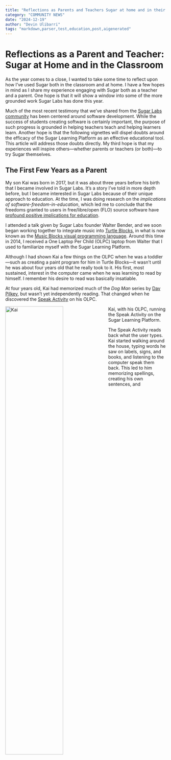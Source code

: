 ```yaml
---
title: "Reflections as Parents and Teachers Sugar at home and in their classroom"
category: "COMMUNITY NEWS"
date: "2024-12-19"
author: "Devin Ulibarri"
tags: "markdown,parser,test,education,post,aigenerated"
---
```


# Reflections as a Parent and Teacher: Sugar at Home and in the Classroom

As the year comes to a close, I wanted to take some time to reflect upon how I’ve used Sugar both in the classroom and at home. I have a few hopes in mind as I share my experience engaging with Sugar both as a teacher and a parent. One hope is that it will show a window into some of the more grounded work Sugar Labs has done this year.

Much of the most recent testimony that we’ve shared from the [Sugar Labs community](/@sugarlabs) has been centered around software development. While the success of students creating software is certainly important, the purpose of such progress is grounded in helping teachers teach and helping learners learn. Another hope is that the following vignettes will dispel doubts around the efficacy of the Sugar Learning Platform as an effective educational tool. This article will address those doubts directly. My third hope is that my experiences will inspire others—whether parents or teachers (or both)—to try Sugar themselves.

## The First Few Years as a Parent

My son Kai was born in 2017, but it was about three years before his birth that I became involved in Sugar Labs. It’s a story I’ve told in more depth before, but I became interested in Sugar Labs because of their unique approach to education. At the time, I was doing research on the _implications of software-freedom-in-education_, which led me to conclude that the freedoms granted to users in free/libre/open (FLO) source software have [profound positive implications for education](https://wiki.sugarlabs.org/go/File:Education-needs-free-software.pdf). 

I attended a talk given by Sugar Labs founder Walter Bender, and we soon began working together to integrate music into [Turtle Blocks](http://activities.sugarlabs.org/en-US/sugar/addon/4027), in what is now known as the [Music Blocks visual programming language](https://www.sugarlabs.org/music-blocks/). Around this time in 2014, I received a One Laptop Per Child (OLPC) laptop from Walter that I used to familiarize myself with the Sugar Learning Platform.

Although I had shown Kai a few things on the OLPC when he was a toddler—such as creating a paint program for him in Turtle Blocks—it wasn’t until he was about four years old that he really took to it. His first, most sustained, interest in the computer came when he was learning to read by himself. I remember his desire to read was basically insatiable.

At four years old, Kai had memorized much of the _Dog Man_ series by [Dav Pilkey](https://en.m.wikipedia.org/wiki/Dav_Pilkey), but wasn’t yet independently reading. That changed when he discovered the [Speak Activity](http://activities.sugarlabs.org/en-US/sugar/addon/4038) on his OLPC.

<img src="/assets/stories/student1.jpg" alt="Kai" class="img-fluid" width="60%" style="float: left; margin-right: 20px;" />

Kai, with his OLPC, running the Speak Activity on the Sugar Learning Platform.

The Speak Activity reads back what the user types. Kai started walking around the house, typing words he saw on labels, signs, and books, and listening to the computer speak them back. This led to him memorizing spellings, creating his own sentences, and
